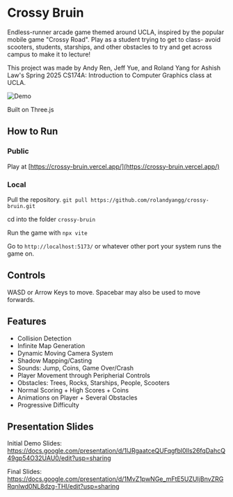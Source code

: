 # Crossy Bruin

Endless-runner arcade game themed around UCLA, inspired by the popular mobile game "Crossy Road". Play as a student trying to get to class- avoid scooters, students, starships, and other obstacles to try and get across campus to make it to lecture!

This project was made by Andy Ren, Jeff Yue, and Roland Yang for Ashish Law's Spring 2025 CS174A: Introduction to Computer Graphics class at UCLA.

![Demo](demo.gif)

Built on Three.js

## How to Run

### Public

Play at [https://crossy-bruin.vercel.app/](https://crossy-bruin.vercel.app/)

### Local

Pull the repository. `git pull https://github.com/rolandyangg/crossy-bruin.git`

cd into the folder `crossy-bruin`

Run the game with `npx vite`

Go to `http://localhost:5173/` or whatever other port your system runs the game on.


## Controls

WASD or Arrow Keys to move. Spacebar may also be used to move forwards.

## Features
- Collision Detection
- Infinite Map Generation
- Dynamic Moving Camera System 
- Shadow Mapping/Casting
- Sounds: Jump, Coins, Game Over/Crash
- Player Movement through Peripherial Controls
- Obstacles: Trees, Rocks, Starships, People, Scooters
- Normal Scoring + High Scores + Coins
- Animations on Player + Several Obstacles
- Progressive Difficulty

## Presentation Slides
Initial Demo Slides: https://docs.google.com/presentation/d/1lJRgaatceQUFqgfbl0Ils26fqDahcQ49gp54O32UAU0/edit?usp=sharing

Final Slides: https://docs.google.com/presentation/d/1MvZ1pwNGe_mFtE5UZUIjBnvZRGRqnlwd0NL8dzg-THI/edit?usp=sharing
